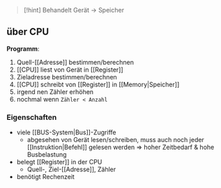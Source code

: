 
> [!hint] Behandelt Gerät -> Speicher
## über CPU

**Programm**: 
1. Quell-[[Adresse]] bestimmen/berechnen
2. [[CPU]] liest von Gerät in [[Register]]
3. Zieladresse bestimmen/berechnen
4. [[CPU]] schreibt von [[Register]] in [[Memory|Speicher]]
5. irgend nen Zähler erhöhen
6. nochmal wenn `Zähler < Anzahl`

### Eigenschaften
- viele [[BUS-System|Bus]]-Zugriffe
	- abgesehen von Gerät lesen/schreiben, muss auch noch jeder [[Instruktion|Befehl]] gelesen werden
	=> hoher Zeitbedarf & hohe Busbelastung
- belegt [[Register]] in der CPU
	- Quell-, Ziel-[[Adresse]], Zähler
- benötigt Rechenzeit